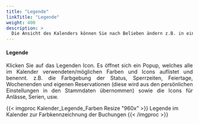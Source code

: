 ```yaml
---
title: "Legende"
linkTitle: "Legende"
weight: 400
description: >
  Die Ansicht des Kalenders können Sie nach Belieben ändern z.B. in eine Tages-, Wochen- oder Monatsansicht.
---
```


#### Legende

<p style="text-align: justify">
Klicken Sie auf das Legenden Icon. Es öffnet sich ein Popup, welches alle im Kalender verwendeten/möglichen Farben und Icons auflistet und benennt. z.B. die Farbgebung der Status, Sperrzeiten, Feiertage, Wochenenden und eigenen Reservationen (diese wird aus den persönlichen Einstellungen in den Stammdaten übernommen) sowie die Icons für Anlässe, Serien, usw. </p>

{{< imgproc Kalender_Legende_Farben Resize "960x" >}}
Legende im Kalender zur Farbkennzeichnung der Buchungen
{{< /imgproc >}}